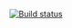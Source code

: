 [![Build status](https://ci.appveyor.com/api/projects/status/b4br03hj32w3domw/branch/main?svg=true)](https://ci.appveyor.com/project/KrasovskiyAV/avtoqahomework5-1/branch/main)
